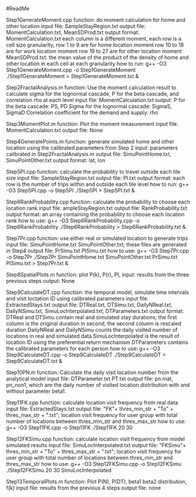 #ReadMe

Step1GenerateMoment.cpp
function: do moment calculation for home and other location
input file: SampleStayRegion.txt
output file: MomentCalculation.txt, MeanSDProd.txt
output format: 
MomentCalculation.txt
each column is a different moment, each row is a cell size granularity, 
row 1 to 9 are for home location moment
row 10 to 18 are for work location moment
row 19 to 27 are for other location moment
MeanSDProd.txt:
the mean value of the product of the density of home and other location in each cell at each granularity
how to run:
g++ -O3 Step1GenerateMoment.cpp -o Step1GenerateMoment
./Step1GenerateMoment > Step1GenerateMoment.txt &


Step2FractalAnalysis.m
function: Use the moment calculation result to calculate sigma for the lognormal cascade, P for the beta cascade, and correlation rho at each level
input file: MomentCalculation.txt
output: 
P for the beta cascade: PS, PD
Sigma for the lognormal cascade: SigmaS, SigmaD
Correlation coefficient for the demand and supply: rho


Step3MomentPlot.m
function: Plot the moment measurement
input file: MomentCalculation.txt
output file: None


Step4GeneratePoints.m
function: generate simulated home and other location using the calibrated parameters from Step 2
input: parameters calibrated in Step2FractalAnalysis.m
output file: SimuPointHome.txt, SimuPointOther.txt
output format: lat, lon 


Step5PI.cpp
function: calculate the probability to travel outside each tile size
input file: SampleStayRegion.txt
output file: PI.txt
output format: each row is the number of trips within and outside each tile level
how to run:
g++ -O3 Step5PI.cpp -o Step5PI
./Step5PI > Step5PI.txt &


Step6RankProbability.cpp
function: calculate the probability to choose each location rank
input file: ampleStayRegion.txt
output file: RankProbability.txt
output format: an array containing the probability to choose each location rank
how to use:
g++ -O3 Step6RankProbability.cpp -o Step6RankProbability
./Step6RankProbability > Step6RankProbability.txt &


Step7Pr.cpp
function: use either real or simulated location to generate trips
input file: SimuPointHome.txt SimuPointOther.txt; these files are generated in Step4
output file: PrSimu.txt PISimu.txt
how to use:
g++ -O3 Step7Pr.cpp -o Step7Pr
./Step7Pr SimuPointHome.txt SimuPointOther.txt PrSimu.txt PISimu.txt > Step7Pr.txt &


Step8SpatialPlots.m
function: plot P(k), P(r), PI, 
input: results from the three previous steps
output: None


Step9CalculateDT.cpp
function: the temporal model, simulate time intervals and visit loctation ID using calibrated parameters
input file: ExtractedStays.txt
output file: DTReal.txt, DTSimu.txt, DailyNReal.txt, DailyNSimu.txt, SimuLocInterpolated.txt, DTParameters.txt
output format: 
DTReal and DTSimu contain real and simulated stay durations; the first column is the original duration in second, the second column is rescaled duration
DailyNReal and DailyNSimu counts the daily visited number of locations in real and simulated data
SimuLocInterpolated is the result of location ID using the preferential return mechanism
DTParameters contains the calibrated parameters for each person
how to use:
g++ -O3 Step9CalculateDT.cpp -o Step9CalculateDT
./Step9CalculateDT > Step9CalculateDT.txt &


Step10PN.m
function: Calculate the daily visit location number from the analytical model
input file: DTParameter.txt PT.txt
output file: pn.mat, pn_non1, which are the daily number of visited location distribution with and without parameter beta1.


Step11FK.cpp
function: calculate location visit frequency from real data
input file: ExtractedStays.txt
output file: "FK"+ thres_min_str + "To" + thres_max_str + ".txt"; 
location visit frequency for user group with total number of locations between thres_min_str and thres_max_str
how to use:
g++ -O3 Step11FK.cpp -o Step11FK
./Step11FK 20 30


Step12FKSimu.cpp
function: calculate location visit frequency from model simulated results
input file: SimuLocInterpolated.txt
output file: "FKSimu"+ thres_min_str + "To" + thres_max_str + ".txt"; 
location visit frequency for user group with total number of locations between thres_min_str and thres_max_str
how to use:
g++ -O3 Step12FKSimu.cpp -o Step12FKSimu
./Step12FKSimu 20 30 SimuLocInterpolated


Step13TemporalPlots.m
function: Plot P(N), P(DT), beta1 beta2 distribution, f(k)
input file: results from the previous 4 steps
output file: none

